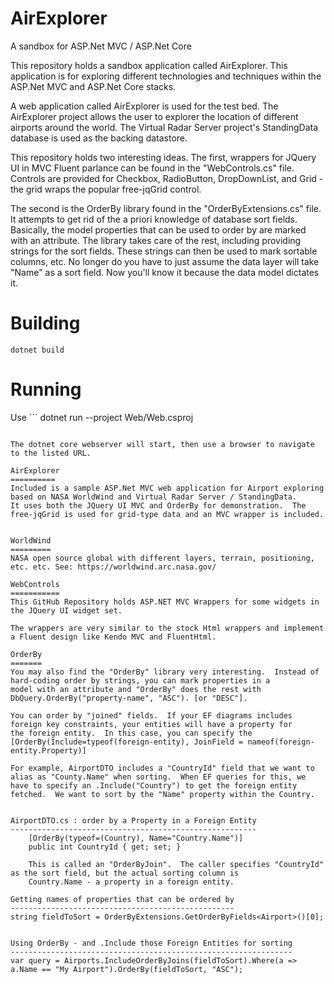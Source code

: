 # AirExplorer
A sandbox for ASP.Net MVC / ASP.Net Core

This repository holds a sandbox application called AirExplorer.  This application is for exploring different technologies
and techniques within the ASP.Net MVC and ASP.Net Core stacks.

A web application called AirExplorer is used for the test bed.  The AirExplorer project allows the user to explorer
the location of different airports around the world.  The Virtual Radar Server project's StandingData database is used
as the backing datastore.

This repository holds two interesting ideas.  The first, wrappers for JQuery UI in MVC Fluent parlance can be found
in the "WebControls.cs" file.  Controls are provided for Checkbox, RadioButton, DropDownList, and Grid - the grid
wraps the popular free-jqGrid control.

The second is the OrderBy library found in the "OrderByExtensions.cs" file.  It attempts to get rid of the a priori
knowledge of database sort fields.  Basically, the model properties that can be used to order by are marked with
an attribute.  The library takes care of the rest, including providing strings for the sort fields.  These strings
can then be used to mark sortable columns, etc.  No longer do you have to just assume the data layer will take
"Name" as a sort field.  Now you'll know it because the data model dictates it.

Building
========
```
dotnet build
```

Running
=======
Use ```
dotnet run --project Web/Web.csproj
```

The dotnet core webserver will start, then use a browser to navigate to the listed URL.

AirExplorer
==========
Included is a sample ASP.Net MVC web application for Airport exploring based on NASA WorldWind and Virtual Radar Server / StandingData.
It uses both the JQuery UI MVC and OrderBy for demonstration.  The free-jqGrid is used for grid-type data and an MVC wrapper is included.


WorldWind
=========
NASA open source global with different layers, terrain, positioning, etc. etc. See: https://worldwind.arc.nasa.gov/

WebControls
===========
This GitHub Repository holds ASP.NET MVC Wrappers for some widgets in the JQuery UI widget set.

The wrappers are very similar to the stock Html wrappers and implement a Fluent design like Kendo MVC and FluentHtml.

OrderBy
=======
You may also find the "OrderBy" library very interesting.  Instead of hard-coding order by strings, you can mark properties in a
model with an attribute and "OrderBy" does the rest with DbQuery.OrderBy("property-name", "ASC"). [or "DESC"].

You can order by "joined" fields.  If your EF diagrams includes foreign key constraints, your entities will have a property for
the foreign entity.  In this case, you can specify the [OrderBy(Include=typeof(foreign-entity), JoinField = nameof(foreign-entity.Property)]

For example, AirportDTO includes a "CountryId" field that we want to alias as "County.Name" when sorting.  When EF queries for this, we
have to specify an .Include("Country") to get the foreign entity fetched.  We want to sort by the "Name" property within the Country.


AirportDTO.cs : order by a Property in a Foreign Entity
-------------------------------------------------------
	[OrderBy(typeof=(Country), Name="Country.Name")]
	public int CountryId { get; set; }

	This is called an "OrderByJoin".  The caller specifies "CountryId" as the sort field, but the actual sorting column is
	Country.Name - a property in a foreign entity.

Getting names of properties that can be ordered by
--------------------------------------------------
string fieldToSort = OrderByExtensions.GetOrderByFields<Airport>()[0];


Using OrderBy - and .Include those Foreign Entities for sorting
---------------------------------------------------------------
var query = Airports.IncludeOrderByJoins(fieldToSort).Where(a => a.Name == "My Airport").OrderBy(fieldToSort, "ASC");

